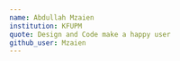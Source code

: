 ```yaml
---
name: Abdullah Mzaien
institution: KFUPM
quote: Design and Code make a happy user
github_user: Mzaien
---
```

